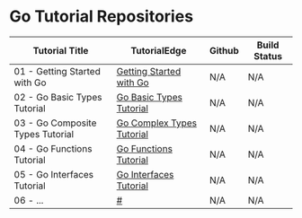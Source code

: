 Go Tutorial Repositories
==========================

| Tutorial Title  | TutorialEdge | Github | Build Status |
| ------------- | ------------- | ------------------ | ------------------ |
| 01 - Getting Started with Go  | [Getting Started with Go](https://tutorialedge.net/golang/getting-started-with-go//)  | N/A | N/A | 
| 02 - Go Basic Types Tutorial  | [Go Basic Types Tutorial](https://tutorialedge.net/golang/go-basic-types-tutorial/)  | N/A | N/A | 
| 03 - Go Composite Types Tutorial  | [Go Complex Types Tutorial](https://tutorialedge.net/golang/go-complex-types-tutorial/)  | N/A | N/A | 
| 04 - Go Functions Tutorial  | [Go Functions Tutorial](https://tutorialedge.net/golang/go-functions-tutorial/)  | N/A | N/A | 
| 05 - Go Interfaces Tutorial  | [Go Interfaces Tutorial](https://tutorialedge.net/golang/go-interfaces-tutorial/)  | N/A | N/A | 
| 06 - ...  | [#](#)  | N/A | N/A | 
